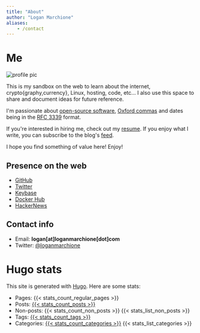 ```yaml
---
title: "About"
author: "Logan Marchione"
aliases:
    - /contact
---
```


# Me

![profile pic](/assets/misc/profile_pic_head_triangula_300.svg#center)

This is my sandbox on the web to learn about the internet, crypto{graphy,currency}, Linux, hosting, code, etc... I also use this space to share and document ideas for future reference.

I'm passionate about [open-source software](https://en.wikipedia.org/wiki/Open-source_software), [Oxford commas](https://en.wikipedia.org/wiki/Serial_comma) and dates being in the [RFC 3339](https://datatracker.ietf.org/doc/html/rfc3339) format.

If you're interested in hiring me, check out my [resume](https://loganmarchione.com/resume). If you enjoy what I write, you can subscribe to the blog's [feed](/index.xml).
            
I hope you find something of value here! Enjoy!

## Presence on the web

* [GitHub](https://github.com/loganmarchione)
* [Twitter](https://twitter.com/loganmarchione)
* [Keybase](https://keybase.io/loganmarchione)
* [Docker Hub](https://hub.docker.com/u/loganmarchione)
* [HackerNews](https://news.ycombinator.com/user?id=loganmarchione)

## Contact info

* Email: **logan[at]loganmarchione[dot]com**
* Twitter: [@loganmarchione](https://twitter.com/loganmarchione)


# Hugo stats
This site is generated with [Hugo](https://gohugo.io/). Here are some stats:
* Pages: {{< stats_count_regular_pages >}}
* Posts: [{{< stats_count_posts >}}](/posts)
* Non-posts: {{< stats_count_non_posts >}}
{{< stats_list_non_posts >}}
* Tags: [{{< stats_count_tags >}}](/tags)
* Categories: [{{< stats_count_categories >}}](/categories)
{{< stats_list_categories >}}



